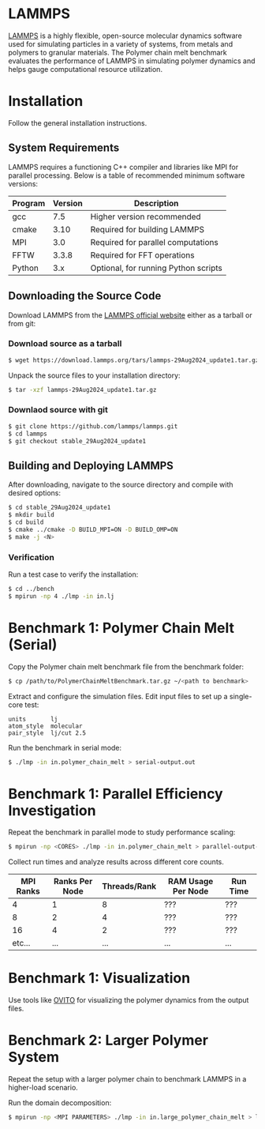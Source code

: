 LAMMPS
===========

[LAMMPS](https://docs.lammps.org) is a highly flexible, open-source molecular dynamics software used for simulating particles in a variety of systems, from metals and polymers to granular materials. The Polymer chain melt benchmark evaluates the performance of LAMMPS in simulating polymer dynamics and helps gauge computational resource utilization.

# Installation
Follow the general installation instructions.

## System Requirements
LAMMPS requires a functioning C++ compiler and libraries like MPI for parallel processing. Below is a table of recommended minimum software versions:

| Program  | Version | Description                                |
| ---      |     --- | ---                                        |
| gcc      |   7.5 | Higher version recommended                 |
| cmake    |     3.10 | Required for building LAMMPS    |
| MPI      |    3.0 | Required for parallel computations|
| FFTW     |   3.3.8 | Required for FFT operations|
| Python   |   3.x | Optional, for running Python scripts                |

## Downloading the Source Code
Download LAMMPS from the [LAMMPS official website](https://docs.lammps.org/Install.html) either as a tarball or from git:

### Download source as a tarball

```bash
$ wget https://download.lammps.org/tars/lammps-29Aug2024_update1.tar.gz
```
Unpack the source files to your installation directory:
```bash
$ tar -xzf lammps-29Aug2024_update1.tar.gz
```


### Downlaod source with git

```bash
$ git clone https://github.com/lammps/lammps.git
$ cd lammps
$ git checkout stable_29Aug2024_update1
```

## Building and Deploying LAMMPS
After downloading, navigate to the source directory and compile with desired options:

```bash
$ cd stable_29Aug2024_update1
$ mkdir build
$ cd build
$ cmake ../cmake -D BUILD_MPI=ON -D BUILD_OMP=ON
$ make -j <N>
```

### Verification
Run a test case to verify the installation:

```bash
$ cd ../bench
$ mpirun -np 4 ./lmp -in in.lj
```

# Benchmark 1: Polymer Chain Melt (Serial)
Copy the Polymer chain melt benchmark file from the benchmark folder:

```bash
$ cp /path/to/PolymerChainMeltBenchmark.tar.gz ~/<path to benchmark>
```

Extract and configure the simulation files. Edit input files to set up a single-core test:

```config
units       lj
atom_style  molecular
pair_style  lj/cut 2.5
```
Run the benchmark in serial mode:

```bash
$ ./lmp -in in.polymer_chain_melt > serial-output.out
```

# Benchmark 1: Parallel Efficiency Investigation
Repeat the benchmark in parallel mode to study performance scaling:

```bash
$ mpirun -np <CORES> ./lmp -in in.polymer_chain_melt > parallel-output-<CORES>.out
```

Collect run times and analyze results across different core counts.

| MPI Ranks | Ranks Per Node | Threads/Rank | RAM Usage Per Node | Run Time |
|             --- |            --- |          --- | ---                | ---      |
|               4 |              1 |            8 | ???                | ???      |
|               8 |              2 |            4 | ???                | ???      |
|              16 |              4 |            2 | ???                | ???      |
|          etc... |            ... |          ... | ...                | ...      |

# Benchmark 1: Visualization

Use tools like [OVITO](https://www.ovito.org/) for visualizing the polymer dynamics from the output files. 

# Benchmark 2: Larger Polymer System
Repeat the setup with a larger polymer chain to benchmark LAMMPS in a higher-load scenario.

Run the domain decomposition:
```bash
$ mpirun -np <MPI PARAMETERS> ./lmp -in in.large_polymer_chain_melt > large-output.out
```


